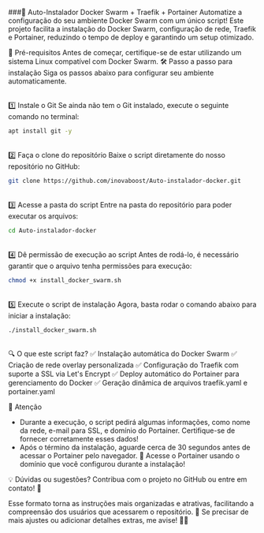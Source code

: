 ###🚀 Auto-Instalador Docker Swarm + Traefik + Portainer
Automatize a configuração do seu ambiente Docker Swarm com um único script! Este projeto facilita a instalação do Docker Swarm, configuração de rede, Traefik e Portainer, reduzindo o tempo de deploy e garantindo um setup otimizado.

📌 Pré-requisitos
Antes de começar, certifique-se de estar utilizando um sistema Linux compatível com Docker Swarm.
🛠️ Passo a passo para instalação
Siga os passos abaixo para configurar seu ambiente automaticamente.

<br>
1️⃣ Instale o Git
Se ainda não tem o Git instalado, execute o seguinte comando no terminal:

```bash
apt install git -y
```

<br>
2️⃣ Faça o clone do repositório
Baixe o script diretamente do nosso repositório no GitHub:

```bash
git clone https://github.com/inovaboost/Auto-instalador-docker.git
```

<br>
3️⃣ Acesse a pasta do script
Entre na pasta do repositório para poder executar os arquivos:

```bash
cd Auto-instalador-docker
```

<br>
4️⃣ Dê permissão de execução ao script
Antes de rodá-lo, é necessário garantir que o arquivo tenha permissões para execução:

```bash
chmod +x install_docker_swarm.sh
```

<br>
5️⃣ Execute o script de instalação
Agora, basta rodar o comando abaixo para iniciar a instalação:

```bash
./install_docker_swarm.sh
```

<br>
🔍 O que este script faz?
✅ Instalação automática do Docker Swarm
✅ Criação de rede overlay personalizada
✅ Configuração do Traefik com suporte a SSL via Let's Encrypt
✅ Deploy automático do Portainer para gerenciamento do Docker
✅ Geração dinâmica de arquivos traefik.yaml e portainer.yaml

📢 Atenção
- Durante a execução, o script pedirá algumas informações, como nome da rede, e-mail para SSL, e domínio do Portainer. Certifique-se de fornecer corretamente esses dados!
- Após o término da instalação, aguarde cerca de 30 segundos antes de acessar o Portainer pelo navegador.
🔗 Acesse o Portainer usando o domínio que você configurou durante a instalação!

💡 Dúvidas ou sugestões?
Contribua com o projeto no GitHub ou entre em contato! 🚀

Esse formato torna as instruções mais organizadas e atrativas, facilitando a compreensão dos usuários que acessarem o repositório. 🎯
Se precisar de mais ajustes ou adicionar detalhes extras, me avise! 🔧🚀

